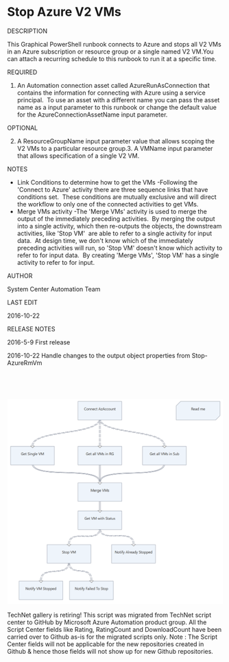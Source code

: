 ﻿Stop Azure V2 VMs
=================

            

DESCRIPTION


This Graphical PowerShell runbook connects to Azure and stops all V2 VMs in an Azure subscription or resource group or a single named V2 VM.You can attach a recurring schedule to this runbook to run it at a specific time. 


REQUIRED


1. An Automation connection asset called AzureRunAsConnection that contains the information for connecting with Azure using a service principal.  To use an asset with a different name you can pass the asset name as a input parameter to this runbook
 or change the default value for the AzureConnectionAssetName input parameter.


OPTIONAL


2. A ResourceGroupName input parameter value that allows scoping the V2 VMs to a particular resource group.3. A VMName input parameter that allows specification of a single V2 VM.


NOTES
- Link Conditions to determine how to get the VMs -Following the 'Connect to Azure' activity there are three sequence links that have conditions set.  These conditions are mutually exclusive and will direct the workflow to only one of the connected activities
 to get VMs.
- Merge VMs activity -The 'Merge VMs' activity is used to merge the output of the immediately preceding activities.  By merging the output into a single activity, which then re-outputs the objects, the downstream activities, like 'Stop VM'  are able
 to refer to a single activity for input data.  At design time, we don't know which of the immediately preceding activities will run, so 'Stop VM' doesn't know which activity to refer to for input data.  By creating 'Merge VMs', 'Stop VM' has a single
 activity to refer to for input.


AUTHOR


System Center Automation Team 


LAST EDIT


2016-10-22


RELEASE NOTES


2016-5-9 First release


2016-10-22 Handle changes to the output object properties from Stop-AzureRmVm


 

 

![Image](https://github.com/azureautomation/stop-azure-v2-vms/raw/master/stopazurev2vm.png)


        
    
TechNet gallery is retiring! This script was migrated from TechNet script center to GitHub by Microsoft Azure Automation product group. All the Script Center fields like Rating, RatingCount and DownloadCount have been carried over to Github as-is for the migrated scripts only. Note : The Script Center fields will not be applicable for the new repositories created in Github & hence those fields will not show up for new Github repositories.
